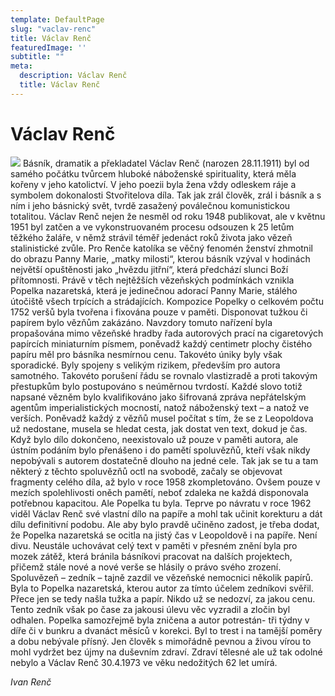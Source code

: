 ```yaml
---
template: DefaultPage
slug: "vaclav-renc"
title: Václav Renč
featuredImage: ''
subtitle: ""
meta:
  description: Václav Renč
  title: Václav Renč
---
```

# Václav Renč

![](https://ucarecdn.com/9331f686-6e3b-4b28-8b00-ad68c4999a99/)
Básník, dramatik a překladatel Václav Renč (narozen 28.11.1911) byl od samého počátku tvůrcem hluboké náboženské spirituality, která měla kořeny v jeho katolictví. V jeho poezii byla žena vždy odleskem ráje a symbolem dokonalosti Stvořitelova díla. Tak jak zrál člověk, zrál i básník a s ním i jeho básnický svět, tvrdě zasažený poválečnou komunistickou totalitou. Václav Renč nejen že nesměl od roku 1948 publikovat, ale v květnu 1951 byl zatčen a ve vykonstruovaném procesu odsouzen k 25 letům těžkého žaláře, v němž strávil téměř jedenáct roků života jako vězeň stalinistické zvůle. Pro Renče katolíka se věčný fenomén ženství zhmotnil do obrazu Panny Marie, „matky milosti“, kterou básník vzýval v hodinách největší opuštěnosti jako „hvězdu jitřní“, která předchází slunci Boží přítomnosti. Právě v těch nejtěžších vězeňských podmínkách vznikla Popelka nazaretská, která je jedinečnou adorací Panny Marie, stálého útočiště všech trpících a strádajících. Kompozice Popelky o celkovém počtu 1752 veršů byla tvořena i fixována pouze v paměti. Disponovat tužkou či papírem bylo vězňům zakázáno. Navzdory tomuto nařízení byla propašována mimo vězeňské hradby řada autorových prací na cigaretových papírcích miniaturním písmem, poněvadž každý centimetr plochy čistého papíru měl pro básníka nesmírnou cenu. Takovéto úniky byly však sporadické. Byly spojeny s velikým rizikem, především pro autora samotného. Takovéto porušení řádu se rovnalo vlastizradě a proti takovým přestupkům bylo postupováno
s neúměrnou tvrdostí. Každé slovo totiž napsané vězněm bylo kvalifikováno jako šifrovaná zpráva nepřátelským agentům imperialistických mocností, natož náboženský text – a natož ve verších. Poněvadž každý z vězňů musel počítat s tím, že se z Leopoldova už nedostane, musela se hledat cesta, jak dostat ven text, dokud je čas. Když bylo dílo dokončeno, neexistovalo už pouze v paměti autora, ale ústním podáním bylo přenášeno i do pamětí spoluvězňů, kteří však nikdy nepobývali s autorem dostatečně dlouho na jedné cele. Tak jak se tu a tam některý z těchto spoluvězňů octl na svobodě, začaly se objevovat fragmenty celého díla, až bylo v roce 1958 zkompletováno. Ovšem pouze v mezích spolehlivosti oněch pamětí, neboť zdaleka ne každá disponovala potřebnou kapacitou. Ale Popelka tu byla. Teprve po návratu v roce 1962 viděl Václav Renč své vlastní dílo na papíře a mohl tak učinit korekturu a dát dílu definitivní podobu. Ale aby bylo pravdě učiněno zadost, je třeba dodat, že Popelka nazaretská se ocitla na jistý čas v Leopoldově i na papíře. Není divu. Neustále uchovávat celý text v paměti v přesném znění byla pro mozek zátěž, která bránila básníkovi pracovat na dalších projektech, přičemž stále nové a nové verše se hlásily o právo svého zrození. Spoluvězeň – zedník – tajně zazdil ve vězeňské nemocnici několik papírů. Byla to Popelka nazaretská, kterou autor za tímto účelem zedníkovi svěřil. Přece jen se tedy našla tužka a papír. Nikdo už se nedozví, za jakou cenu. Tento zedník však po čase za jakousi úlevu věc vyzradil a zločin byl odhalen. Popelka samozřejmě byla zničena a autor potrestán- tři týdny v díře či v bunkru a dvanáct měsíců v korekci. Byl to trest i na tamější poměry a dobu nebývale přísný. Jen člověk s mimořádně pevnou a živou vírou to mohl vydržet bez újmy na duševním zdraví. Zdraví tělesné ale už tak odolné nebylo a Václav Renč 30.4.1973 ve věku nedožitých 62 let umírá.

_Ivan Renč_

